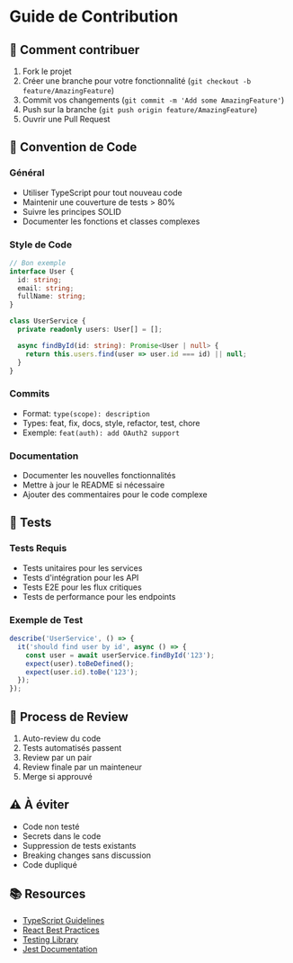 # Guide de Contribution

## 🌟 Comment contribuer

1. Fork le projet
2. Créer une branche pour votre fonctionnalité (`git checkout -b feature/AmazingFeature`)
3. Commit vos changements (`git commit -m 'Add some AmazingFeature'`)
4. Push sur la branche (`git push origin feature/AmazingFeature`)
5. Ouvrir une Pull Request

## 📝 Convention de Code

### Général

- Utiliser TypeScript pour tout nouveau code
- Maintenir une couverture de tests > 80%
- Suivre les principes SOLID
- Documenter les fonctions et classes complexes

### Style de Code

```typescript
// Bon exemple
interface User {
  id: string;
  email: string;
  fullName: string;
}

class UserService {
  private readonly users: User[] = [];

  async findById(id: string): Promise<User | null> {
    return this.users.find(user => user.id === id) || null;
  }
}
```

### Commits

- Format: `type(scope): description`
- Types: feat, fix, docs, style, refactor, test, chore
- Exemple: `feat(auth): add OAuth2 support`

### Documentation

- Documenter les nouvelles fonctionnalités
- Mettre à jour le README si nécessaire
- Ajouter des commentaires pour le code complexe

## 🧪 Tests

### Tests Requis

- Tests unitaires pour les services
- Tests d'intégration pour les API
- Tests E2E pour les flux critiques
- Tests de performance pour les endpoints

### Exemple de Test

```typescript
describe('UserService', () => {
  it('should find user by id', async () => {
    const user = await userService.findById('123');
    expect(user).toBeDefined();
    expect(user.id).toBe('123');
  });
});
```

## 🚀 Process de Review

1. Auto-review du code
2. Tests automatisés passent
3. Review par un pair
4. Review finale par un mainteneur
5. Merge si approuvé

## ⚠️ À éviter

- Code non testé
- Secrets dans le code
- Suppression de tests existants
- Breaking changes sans discussion
- Code dupliqué

## 📚 Resources

- [TypeScript Guidelines](https://www.typescriptlang.org/docs/handbook/declaration-files/do-and-dont.html)
- [React Best Practices](https://reactjs.org/docs/thinking-in-react.html)
- [Testing Library](https://testing-library.com/docs/react-testing-library/intro/)
- [Jest Documentation](https://jestjs.io/docs/getting-started)
